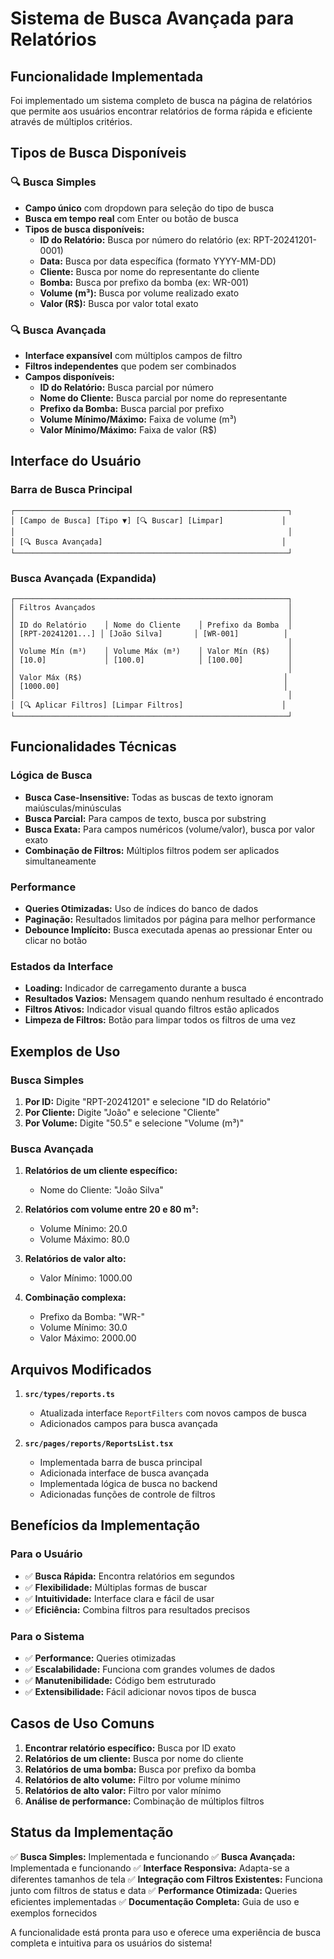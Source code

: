 # Sistema de Busca Avançada para Relatórios

## Funcionalidade Implementada

Foi implementado um sistema completo de busca na página de relatórios que permite aos usuários encontrar relatórios de forma rápida e eficiente através de múltiplos critérios.

## Tipos de Busca Disponíveis

### 🔍 **Busca Simples**
- **Campo único** com dropdown para seleção do tipo de busca
- **Busca em tempo real** com Enter ou botão de busca
- **Tipos de busca disponíveis:**
  - **ID do Relatório:** Busca por número do relatório (ex: RPT-20241201-0001)
  - **Data:** Busca por data específica (formato YYYY-MM-DD)
  - **Cliente:** Busca por nome do representante do cliente
  - **Bomba:** Busca por prefixo da bomba (ex: WR-001)
  - **Volume (m³):** Busca por volume realizado exato
  - **Valor (R$):** Busca por valor total exato

### 🔍 **Busca Avançada**
- **Interface expansível** com múltiplos campos de filtro
- **Filtros independentes** que podem ser combinados
- **Campos disponíveis:**
  - **ID do Relatório:** Busca parcial por número
  - **Nome do Cliente:** Busca parcial por nome do representante
  - **Prefixo da Bomba:** Busca parcial por prefixo
  - **Volume Mínimo/Máximo:** Faixa de volume (m³)
  - **Valor Mínimo/Máximo:** Faixa de valor (R$)

## Interface do Usuário

### **Barra de Busca Principal**
```
┌─────────────────────────────────────────────────────────────┐
│ [Campo de Busca] [Tipo ▼] [🔍 Buscar] [Limpar]             │
│                                                             │
│ [🔍 Busca Avançada]                                        │
└─────────────────────────────────────────────────────────────┘
```

### **Busca Avançada (Expandida)**
```
┌─────────────────────────────────────────────────────────────┐
│ Filtros Avançados                                           │
│                                                             │
│ ID do Relatório    │ Nome do Cliente    │ Prefixo da Bomba  │
│ [RPT-20241201...] │ [João Silva]       │ [WR-001]          │
│                                                             │
│ Volume Mín (m³)    │ Volume Máx (m³)    │ Valor Mín (R$)    │
│ [10.0]             │ [100.0]            │ [100.00]          │
│                                                             │
│ Valor Máx (R$)                                             │
│ [1000.00]                                                  │
│                                                             │
│ [🔍 Aplicar Filtros] [Limpar Filtros]                      │
└─────────────────────────────────────────────────────────────┘
```

## Funcionalidades Técnicas

### **Lógica de Busca**
- **Busca Case-Insensitive:** Todas as buscas de texto ignoram maiúsculas/minúsculas
- **Busca Parcial:** Para campos de texto, busca por substring
- **Busca Exata:** Para campos numéricos (volume/valor), busca por valor exato
- **Combinação de Filtros:** Múltiplos filtros podem ser aplicados simultaneamente

### **Performance**
- **Queries Otimizadas:** Uso de índices do banco de dados
- **Paginação:** Resultados limitados por página para melhor performance
- **Debounce Implícito:** Busca executada apenas ao pressionar Enter ou clicar no botão

### **Estados da Interface**
- **Loading:** Indicador de carregamento durante a busca
- **Resultados Vazios:** Mensagem quando nenhum resultado é encontrado
- **Filtros Ativos:** Indicador visual quando filtros estão aplicados
- **Limpeza de Filtros:** Botão para limpar todos os filtros de uma vez

## Exemplos de Uso

### **Busca Simples**
1. **Por ID:** Digite "RPT-20241201" e selecione "ID do Relatório"
2. **Por Cliente:** Digite "João" e selecione "Cliente"
3. **Por Volume:** Digite "50.5" e selecione "Volume (m³)"

### **Busca Avançada**
1. **Relatórios de um cliente específico:**
   - Nome do Cliente: "João Silva"
   
2. **Relatórios com volume entre 20 e 80 m³:**
   - Volume Mínimo: 20.0
   - Volume Máximo: 80.0
   
3. **Relatórios de valor alto:**
   - Valor Mínimo: 1000.00

4. **Combinação complexa:**
   - Prefixo da Bomba: "WR-"
   - Volume Mínimo: 30.0
   - Valor Máximo: 2000.00

## Arquivos Modificados

1. **`src/types/reports.ts`**
   - Atualizada interface `ReportFilters` com novos campos de busca
   - Adicionados campos para busca avançada

2. **`src/pages/reports/ReportsList.tsx`**
   - Implementada barra de busca principal
   - Adicionada interface de busca avançada
   - Implementada lógica de busca no backend
   - Adicionadas funções de controle de filtros

## Benefícios da Implementação

### **Para o Usuário**
- ✅ **Busca Rápida:** Encontra relatórios em segundos
- ✅ **Flexibilidade:** Múltiplas formas de buscar
- ✅ **Intuitividade:** Interface clara e fácil de usar
- ✅ **Eficiência:** Combina filtros para resultados precisos

### **Para o Sistema**
- ✅ **Performance:** Queries otimizadas
- ✅ **Escalabilidade:** Funciona com grandes volumes de dados
- ✅ **Manutenibilidade:** Código bem estruturado
- ✅ **Extensibilidade:** Fácil adicionar novos tipos de busca

## Casos de Uso Comuns

1. **Encontrar relatório específico:** Busca por ID exato
2. **Relatórios de um cliente:** Busca por nome do cliente
3. **Relatórios de uma bomba:** Busca por prefixo da bomba
4. **Relatórios de alto volume:** Filtro por volume mínimo
5. **Relatórios de alto valor:** Filtro por valor mínimo
6. **Análise de performance:** Combinação de múltiplos filtros

## Status da Implementação

✅ **Busca Simples:** Implementada e funcionando
✅ **Busca Avançada:** Implementada e funcionando
✅ **Interface Responsiva:** Adapta-se a diferentes tamanhos de tela
✅ **Integração com Filtros Existentes:** Funciona junto com filtros de status e data
✅ **Performance Otimizada:** Queries eficientes implementadas
✅ **Documentação Completa:** Guia de uso e exemplos fornecidos

A funcionalidade está pronta para uso e oferece uma experiência de busca completa e intuitiva para os usuários do sistema!















